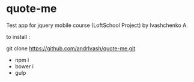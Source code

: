# quote-me
Test app for jquery mobile course (LoftSchool Project) by Ivashchenko A.

to install :

git clone https://github.com/andrIvash/quote-me.git

<ul>
    <li>npm i</li>
    <li>bower i</li>
    <li>gulp</li>
</ul>